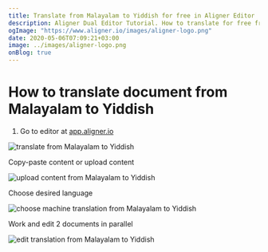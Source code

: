 ```yaml
---
title: Translate from Malayalam to Yiddish for free in Aligner Editor
description: Aligner Dual Editor Tutorial. How to translate for free from Malayalam to Yiddish. Aligner is multilingual document management platform. 
ogImage: "https://www.aligner.io/images/aligner-logo.png"
date: 2020-05-06T07:09:21+03:00
image: ../images/aligner-logo.png
onBlog: true
---
```


# How to translate document from Malayalam to Yiddish

1. Go to editor at [app.aligner.io](https://app.aligner.io "Aligner App web page")

![translate from Malayalam to Yiddish](../aligner-blank-editor.png "translate from Malayalam to Yiddish")

Copy-paste content or upload content

![upload content from Malayalam to Yiddish](../aligner-uploaded-document.png "upload content from Malayalam to Yiddish")

Choose desired language

![choose machine translation from Malayalam to Yiddish](../aligner-language-dropdown.png "choose machine translation from Malayalam to Yiddish")

Work and edit 2 documents in parallel

![edit translation from Malayalam to Yiddish](../aligner-double-sitded-editor.png "edit translation from Malayalam to Yiddish")

